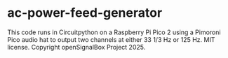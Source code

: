 # ac-power-feed-generator

This code runs in Circuitpython on a Raspberry Pi Pico 2 using a Pimoroni Pico audio hat to output two channels at either 33 1/3 Hz or 125 Hz.
MIT license. Copyright openSignalBox Project 2025.